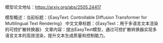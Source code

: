 模型论文地址：https://arxiv.org/abs/2505.24417

模型概述：当前标题：《EasyText: Controllable Diffusion Transformer for Multilingual Text Rendering》
中文文章标题：《EasyText：用于多语言文本渲染的可控扩散转换器》
文章内容：提出EasyText模型，通过可控扩散转换器实现多语言文本的高效渲染，提升文本生成质量和控制能力。

